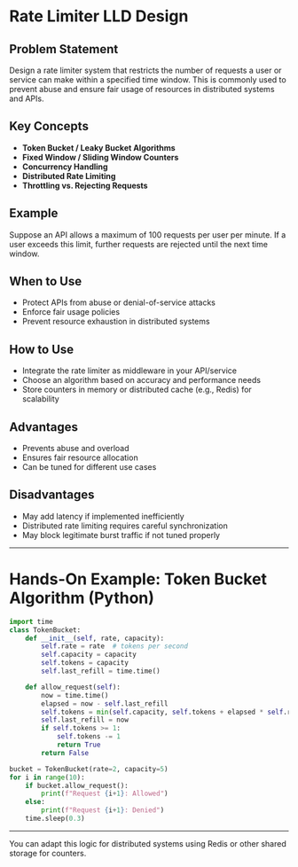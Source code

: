# Rate Limiter LLD Design

## Problem Statement

Design a rate limiter system that restricts the number of requests a user or service can make within a specified time window. This is commonly used to prevent abuse and ensure fair usage of resources in distributed systems and APIs.

## Key Concepts

- **Token Bucket / Leaky Bucket Algorithms**
- **Fixed Window / Sliding Window Counters**
- **Concurrency Handling**
- **Distributed Rate Limiting**
- **Throttling vs. Rejecting Requests**

## Example

Suppose an API allows a maximum of 100 requests per user per minute. If a user exceeds this limit, further requests are rejected until the next time window.

## When to Use

- Protect APIs from abuse or denial-of-service attacks
- Enforce fair usage policies
- Prevent resource exhaustion in distributed systems

## How to Use

- Integrate the rate limiter as middleware in your API/service
- Choose an algorithm based on accuracy and performance needs
- Store counters in memory or distributed cache (e.g., Redis) for scalability

## Advantages

- Prevents abuse and overload
- Ensures fair resource allocation
- Can be tuned for different use cases

## Disadvantages

- May add latency if implemented inefficiently
- Distributed rate limiting requires careful synchronization
- May block legitimate burst traffic if not tuned properly

---

# Hands-On Example: Token Bucket Algorithm (Python)

```python
import time
class TokenBucket:
    def __init__(self, rate, capacity):
        self.rate = rate  # tokens per second
        self.capacity = capacity
        self.tokens = capacity
        self.last_refill = time.time()

    def allow_request(self):
        now = time.time()
        elapsed = now - self.last_refill
        self.tokens = min(self.capacity, self.tokens + elapsed * self.rate)
        self.last_refill = now
        if self.tokens >= 1:
            self.tokens -= 1
            return True
        return False

bucket = TokenBucket(rate=2, capacity=5)
for i in range(10):
    if bucket.allow_request():
        print(f"Request {i+1}: Allowed")
    else:
        print(f"Request {i+1}: Denied")
    time.sleep(0.3)
```

---

You can adapt this logic for distributed systems using Redis or other shared storage for counters.
